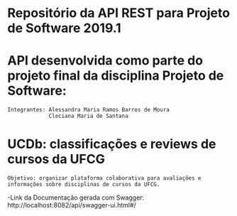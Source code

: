 # Repositório da API REST para Projeto de Software 2019.1
#
# API desenvolvida como parte do projeto final da disciplina Projeto de Software:
    Integrantes: Alessandra Maria Ramos Barros de Moura
                 Cleciana Maria de Santana

# UCDb: classificações e reviews de cursos da UFCG
    Objetivo: organizar plataforma colaborativa para avaliações e informações sobre disciplinas de cursos da UFCG.

-Link da Documentação gerada com Swagger: http://localhost:8082/api/swagger-ui.html#/

